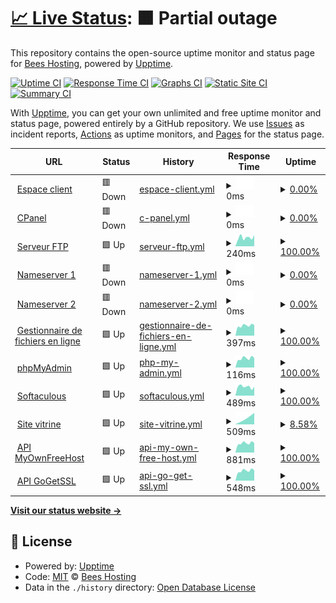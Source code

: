 # [📈 Live Status](https://status.beeshosting.eu.org): <!--live status--> **🟧 Partial outage**

This repository contains the open-source uptime monitor and status page for [Bees Hosting](www.beeshosting.fr), powered by [Upptime](https://github.com/upptime/upptime).

[![Uptime CI](https://github.com/Bees-Hosting/statuspage/workflows/Uptime%20CI/badge.svg)](https://github.com/Bees-Hosting/statuspage/actions?query=workflow%3A%22Uptime+CI%22)
[![Response Time CI](https://github.com/Bees-Hosting/statuspage/workflows/Response%20Time%20CI/badge.svg)](https://github.com/Bees-Hosting/statuspage/actions?query=workflow%3A%22Response+Time+CI%22)
[![Graphs CI](https://github.com/Bees-Hosting/statuspage/workflows/Graphs%20CI/badge.svg)](https://github.com/Bees-Hosting/statuspage/actions?query=workflow%3A%22Graphs+CI%22)
[![Static Site CI](https://github.com/Bees-Hosting/statuspage/workflows/Static%20Site%20CI/badge.svg)](https://github.com/Bees-Hosting/statuspage/actions?query=workflow%3A%22Static+Site+CI%22)
[![Summary CI](https://github.com/Bees-Hosting/statuspage/workflows/Summary%20CI/badge.svg)](https://github.com/Bees-Hosting/statuspage/actions?query=workflow%3A%22Summary+CI%22)

With [Upptime](https://upptime.js.org), you can get your own unlimited and free uptime monitor and status page, powered entirely by a GitHub repository. We use [Issues](https://github.com/Bees-Hosting/statuspage/issues) as incident reports, [Actions](https://github.com/Bees-Hosting/statuspage/actions) as uptime monitors, and [Pages](https://status.beeshosting.eu.org) for the status page.

<!--start: status pages-->
<!-- This summary is generated by Upptime (https://github.com/upptime/upptime) -->
<!-- Do not edit this manually, your changes will be overwritten -->
<!-- prettier-ignore -->
| URL | Status | History | Response Time | Uptime |
| --- | ------ | ------- | ------------- | ------ |
| <img alt="" src="https://icons.duckduckgo.com/ip3/my.beeshosting.eu.org.ico" height="13"> [Espace client](https://my.beeshosting.eu.org) | 🟥 Down | [espace-client.yml](https://github.com/Bees-Hosting/statuspage/commits/HEAD/history/espace-client.yml) | <details><summary><img alt="Response time graph" src="./graphs/espace-client/response-time-week.png" height="20"> 0ms</summary><br><a href="https://status.beeshosting.eu.org/history/espace-client"><img alt="Response time 1437" src="https://img.shields.io/endpoint?url=https%3A%2F%2Fraw.githubusercontent.com%2FBees-Hosting%2Fstatuspage%2FHEAD%2Fapi%2Fespace-client%2Fresponse-time.json"></a><br><a href="https://status.beeshosting.eu.org/history/espace-client"><img alt="24-hour response time 0" src="https://img.shields.io/endpoint?url=https%3A%2F%2Fraw.githubusercontent.com%2FBees-Hosting%2Fstatuspage%2FHEAD%2Fapi%2Fespace-client%2Fresponse-time-day.json"></a><br><a href="https://status.beeshosting.eu.org/history/espace-client"><img alt="7-day response time 0" src="https://img.shields.io/endpoint?url=https%3A%2F%2Fraw.githubusercontent.com%2FBees-Hosting%2Fstatuspage%2FHEAD%2Fapi%2Fespace-client%2Fresponse-time-week.json"></a><br><a href="https://status.beeshosting.eu.org/history/espace-client"><img alt="30-day response time 0" src="https://img.shields.io/endpoint?url=https%3A%2F%2Fraw.githubusercontent.com%2FBees-Hosting%2Fstatuspage%2FHEAD%2Fapi%2Fespace-client%2Fresponse-time-month.json"></a><br><a href="https://status.beeshosting.eu.org/history/espace-client"><img alt="1-year response time 1437" src="https://img.shields.io/endpoint?url=https%3A%2F%2Fraw.githubusercontent.com%2FBees-Hosting%2Fstatuspage%2FHEAD%2Fapi%2Fespace-client%2Fresponse-time-year.json"></a></details> | <details><summary><a href="https://status.beeshosting.eu.org/history/espace-client">0.00%</a></summary><a href="https://status.beeshosting.eu.org/history/espace-client"><img alt="All-time uptime 76.00%" src="https://img.shields.io/endpoint?url=https%3A%2F%2Fraw.githubusercontent.com%2FBees-Hosting%2Fstatuspage%2FHEAD%2Fapi%2Fespace-client%2Fuptime.json"></a><br><a href="https://status.beeshosting.eu.org/history/espace-client"><img alt="24-hour uptime 0.00%" src="https://img.shields.io/endpoint?url=https%3A%2F%2Fraw.githubusercontent.com%2FBees-Hosting%2Fstatuspage%2FHEAD%2Fapi%2Fespace-client%2Fuptime-day.json"></a><br><a href="https://status.beeshosting.eu.org/history/espace-client"><img alt="7-day uptime 0.00%" src="https://img.shields.io/endpoint?url=https%3A%2F%2Fraw.githubusercontent.com%2FBees-Hosting%2Fstatuspage%2FHEAD%2Fapi%2Fespace-client%2Fuptime-week.json"></a><br><a href="https://status.beeshosting.eu.org/history/espace-client"><img alt="30-day uptime 0.00%" src="https://img.shields.io/endpoint?url=https%3A%2F%2Fraw.githubusercontent.com%2FBees-Hosting%2Fstatuspage%2FHEAD%2Fapi%2Fespace-client%2Fuptime-month.json"></a><br><a href="https://status.beeshosting.eu.org/history/espace-client"><img alt="1-year uptime 76.00%" src="https://img.shields.io/endpoint?url=https%3A%2F%2Fraw.githubusercontent.com%2FBees-Hosting%2Fstatuspage%2FHEAD%2Fapi%2Fespace-client%2Fuptime-year.json"></a></details>
| <img alt="" src="https://icons.duckduckgo.com/ip3/cpanel.beeshosting.eu.org.ico" height="13"> [CPanel](https://cpanel.beeshosting.eu.org) | 🟥 Down | [c-panel.yml](https://github.com/Bees-Hosting/statuspage/commits/HEAD/history/c-panel.yml) | <details><summary><img alt="Response time graph" src="./graphs/c-panel/response-time-week.png" height="20"> 0ms</summary><br><a href="https://status.beeshosting.eu.org/history/c-panel"><img alt="Response time 1089" src="https://img.shields.io/endpoint?url=https%3A%2F%2Fraw.githubusercontent.com%2FBees-Hosting%2Fstatuspage%2FHEAD%2Fapi%2Fc-panel%2Fresponse-time.json"></a><br><a href="https://status.beeshosting.eu.org/history/c-panel"><img alt="24-hour response time 0" src="https://img.shields.io/endpoint?url=https%3A%2F%2Fraw.githubusercontent.com%2FBees-Hosting%2Fstatuspage%2FHEAD%2Fapi%2Fc-panel%2Fresponse-time-day.json"></a><br><a href="https://status.beeshosting.eu.org/history/c-panel"><img alt="7-day response time 0" src="https://img.shields.io/endpoint?url=https%3A%2F%2Fraw.githubusercontent.com%2FBees-Hosting%2Fstatuspage%2FHEAD%2Fapi%2Fc-panel%2Fresponse-time-week.json"></a><br><a href="https://status.beeshosting.eu.org/history/c-panel"><img alt="30-day response time 0" src="https://img.shields.io/endpoint?url=https%3A%2F%2Fraw.githubusercontent.com%2FBees-Hosting%2Fstatuspage%2FHEAD%2Fapi%2Fc-panel%2Fresponse-time-month.json"></a><br><a href="https://status.beeshosting.eu.org/history/c-panel"><img alt="1-year response time 1089" src="https://img.shields.io/endpoint?url=https%3A%2F%2Fraw.githubusercontent.com%2FBees-Hosting%2Fstatuspage%2FHEAD%2Fapi%2Fc-panel%2Fresponse-time-year.json"></a></details> | <details><summary><a href="https://status.beeshosting.eu.org/history/c-panel">0.00%</a></summary><a href="https://status.beeshosting.eu.org/history/c-panel"><img alt="All-time uptime 80.64%" src="https://img.shields.io/endpoint?url=https%3A%2F%2Fraw.githubusercontent.com%2FBees-Hosting%2Fstatuspage%2FHEAD%2Fapi%2Fc-panel%2Fuptime.json"></a><br><a href="https://status.beeshosting.eu.org/history/c-panel"><img alt="24-hour uptime 0.00%" src="https://img.shields.io/endpoint?url=https%3A%2F%2Fraw.githubusercontent.com%2FBees-Hosting%2Fstatuspage%2FHEAD%2Fapi%2Fc-panel%2Fuptime-day.json"></a><br><a href="https://status.beeshosting.eu.org/history/c-panel"><img alt="7-day uptime 0.00%" src="https://img.shields.io/endpoint?url=https%3A%2F%2Fraw.githubusercontent.com%2FBees-Hosting%2Fstatuspage%2FHEAD%2Fapi%2Fc-panel%2Fuptime-week.json"></a><br><a href="https://status.beeshosting.eu.org/history/c-panel"><img alt="30-day uptime 0.00%" src="https://img.shields.io/endpoint?url=https%3A%2F%2Fraw.githubusercontent.com%2FBees-Hosting%2Fstatuspage%2FHEAD%2Fapi%2Fc-panel%2Fuptime-month.json"></a><br><a href="https://status.beeshosting.eu.org/history/c-panel"><img alt="1-year uptime 80.64%" src="https://img.shields.io/endpoint?url=https%3A%2F%2Fraw.githubusercontent.com%2FBees-Hosting%2Fstatuspage%2FHEAD%2Fapi%2Fc-panel%2Fuptime-year.json"></a></details>
| <img alt="" src="https://icons.duckduckgo.com/ip3/null.ico" height="13"> [Serveur FTP](ftpupload.net) | 🟩 Up | [serveur-ftp.yml](https://github.com/Bees-Hosting/statuspage/commits/HEAD/history/serveur-ftp.yml) | <details><summary><img alt="Response time graph" src="./graphs/serveur-ftp/response-time-week.png" height="20"> 240ms</summary><br><a href="https://status.beeshosting.eu.org/history/serveur-ftp"><img alt="Response time 245" src="https://img.shields.io/endpoint?url=https%3A%2F%2Fraw.githubusercontent.com%2FBees-Hosting%2Fstatuspage%2FHEAD%2Fapi%2Fserveur-ftp%2Fresponse-time.json"></a><br><a href="https://status.beeshosting.eu.org/history/serveur-ftp"><img alt="24-hour response time 306" src="https://img.shields.io/endpoint?url=https%3A%2F%2Fraw.githubusercontent.com%2FBees-Hosting%2Fstatuspage%2FHEAD%2Fapi%2Fserveur-ftp%2Fresponse-time-day.json"></a><br><a href="https://status.beeshosting.eu.org/history/serveur-ftp"><img alt="7-day response time 240" src="https://img.shields.io/endpoint?url=https%3A%2F%2Fraw.githubusercontent.com%2FBees-Hosting%2Fstatuspage%2FHEAD%2Fapi%2Fserveur-ftp%2Fresponse-time-week.json"></a><br><a href="https://status.beeshosting.eu.org/history/serveur-ftp"><img alt="30-day response time 271" src="https://img.shields.io/endpoint?url=https%3A%2F%2Fraw.githubusercontent.com%2FBees-Hosting%2Fstatuspage%2FHEAD%2Fapi%2Fserveur-ftp%2Fresponse-time-month.json"></a><br><a href="https://status.beeshosting.eu.org/history/serveur-ftp"><img alt="1-year response time 245" src="https://img.shields.io/endpoint?url=https%3A%2F%2Fraw.githubusercontent.com%2FBees-Hosting%2Fstatuspage%2FHEAD%2Fapi%2Fserveur-ftp%2Fresponse-time-year.json"></a></details> | <details><summary><a href="https://status.beeshosting.eu.org/history/serveur-ftp">100.00%</a></summary><a href="https://status.beeshosting.eu.org/history/serveur-ftp"><img alt="All-time uptime 99.78%" src="https://img.shields.io/endpoint?url=https%3A%2F%2Fraw.githubusercontent.com%2FBees-Hosting%2Fstatuspage%2FHEAD%2Fapi%2Fserveur-ftp%2Fuptime.json"></a><br><a href="https://status.beeshosting.eu.org/history/serveur-ftp"><img alt="24-hour uptime 100.00%" src="https://img.shields.io/endpoint?url=https%3A%2F%2Fraw.githubusercontent.com%2FBees-Hosting%2Fstatuspage%2FHEAD%2Fapi%2Fserveur-ftp%2Fuptime-day.json"></a><br><a href="https://status.beeshosting.eu.org/history/serveur-ftp"><img alt="7-day uptime 100.00%" src="https://img.shields.io/endpoint?url=https%3A%2F%2Fraw.githubusercontent.com%2FBees-Hosting%2Fstatuspage%2FHEAD%2Fapi%2Fserveur-ftp%2Fuptime-week.json"></a><br><a href="https://status.beeshosting.eu.org/history/serveur-ftp"><img alt="30-day uptime 100.00%" src="https://img.shields.io/endpoint?url=https%3A%2F%2Fraw.githubusercontent.com%2FBees-Hosting%2Fstatuspage%2FHEAD%2Fapi%2Fserveur-ftp%2Fuptime-month.json"></a><br><a href="https://status.beeshosting.eu.org/history/serveur-ftp"><img alt="1-year uptime 99.78%" src="https://img.shields.io/endpoint?url=https%3A%2F%2Fraw.githubusercontent.com%2FBees-Hosting%2Fstatuspage%2FHEAD%2Fapi%2Fserveur-ftp%2Fuptime-year.json"></a></details>
| <img alt="" src="https://icons.duckduckgo.com/ip3/null.ico" height="13"> [Nameserver 1](ns1.bs.cluster.ws) | 🟥 Down | [nameserver-1.yml](https://github.com/Bees-Hosting/statuspage/commits/HEAD/history/nameserver-1.yml) | <details><summary><img alt="Response time graph" src="./graphs/nameserver-1/response-time-week.png" height="20"> 0ms</summary><br><a href="https://status.beeshosting.eu.org/history/nameserver-1"><img alt="Response time 191" src="https://img.shields.io/endpoint?url=https%3A%2F%2Fraw.githubusercontent.com%2FBees-Hosting%2Fstatuspage%2FHEAD%2Fapi%2Fnameserver-1%2Fresponse-time.json"></a><br><a href="https://status.beeshosting.eu.org/history/nameserver-1"><img alt="24-hour response time 0" src="https://img.shields.io/endpoint?url=https%3A%2F%2Fraw.githubusercontent.com%2FBees-Hosting%2Fstatuspage%2FHEAD%2Fapi%2Fnameserver-1%2Fresponse-time-day.json"></a><br><a href="https://status.beeshosting.eu.org/history/nameserver-1"><img alt="7-day response time 0" src="https://img.shields.io/endpoint?url=https%3A%2F%2Fraw.githubusercontent.com%2FBees-Hosting%2Fstatuspage%2FHEAD%2Fapi%2Fnameserver-1%2Fresponse-time-week.json"></a><br><a href="https://status.beeshosting.eu.org/history/nameserver-1"><img alt="30-day response time 0" src="https://img.shields.io/endpoint?url=https%3A%2F%2Fraw.githubusercontent.com%2FBees-Hosting%2Fstatuspage%2FHEAD%2Fapi%2Fnameserver-1%2Fresponse-time-month.json"></a><br><a href="https://status.beeshosting.eu.org/history/nameserver-1"><img alt="1-year response time 191" src="https://img.shields.io/endpoint?url=https%3A%2F%2Fraw.githubusercontent.com%2FBees-Hosting%2Fstatuspage%2FHEAD%2Fapi%2Fnameserver-1%2Fresponse-time-year.json"></a></details> | <details><summary><a href="https://status.beeshosting.eu.org/history/nameserver-1">0.00%</a></summary><a href="https://status.beeshosting.eu.org/history/nameserver-1"><img alt="All-time uptime 76.66%" src="https://img.shields.io/endpoint?url=https%3A%2F%2Fraw.githubusercontent.com%2FBees-Hosting%2Fstatuspage%2FHEAD%2Fapi%2Fnameserver-1%2Fuptime.json"></a><br><a href="https://status.beeshosting.eu.org/history/nameserver-1"><img alt="24-hour uptime 0.00%" src="https://img.shields.io/endpoint?url=https%3A%2F%2Fraw.githubusercontent.com%2FBees-Hosting%2Fstatuspage%2FHEAD%2Fapi%2Fnameserver-1%2Fuptime-day.json"></a><br><a href="https://status.beeshosting.eu.org/history/nameserver-1"><img alt="7-day uptime 0.00%" src="https://img.shields.io/endpoint?url=https%3A%2F%2Fraw.githubusercontent.com%2FBees-Hosting%2Fstatuspage%2FHEAD%2Fapi%2Fnameserver-1%2Fuptime-week.json"></a><br><a href="https://status.beeshosting.eu.org/history/nameserver-1"><img alt="30-day uptime 0.00%" src="https://img.shields.io/endpoint?url=https%3A%2F%2Fraw.githubusercontent.com%2FBees-Hosting%2Fstatuspage%2FHEAD%2Fapi%2Fnameserver-1%2Fuptime-month.json"></a><br><a href="https://status.beeshosting.eu.org/history/nameserver-1"><img alt="1-year uptime 76.66%" src="https://img.shields.io/endpoint?url=https%3A%2F%2Fraw.githubusercontent.com%2FBees-Hosting%2Fstatuspage%2FHEAD%2Fapi%2Fnameserver-1%2Fuptime-year.json"></a></details>
| <img alt="" src="https://icons.duckduckgo.com/ip3/null.ico" height="13"> [Nameserver 2](ns2.bs.cluster.ws) | 🟥 Down | [nameserver-2.yml](https://github.com/Bees-Hosting/statuspage/commits/HEAD/history/nameserver-2.yml) | <details><summary><img alt="Response time graph" src="./graphs/nameserver-2/response-time-week.png" height="20"> 0ms</summary><br><a href="https://status.beeshosting.eu.org/history/nameserver-2"><img alt="Response time 172" src="https://img.shields.io/endpoint?url=https%3A%2F%2Fraw.githubusercontent.com%2FBees-Hosting%2Fstatuspage%2FHEAD%2Fapi%2Fnameserver-2%2Fresponse-time.json"></a><br><a href="https://status.beeshosting.eu.org/history/nameserver-2"><img alt="24-hour response time 0" src="https://img.shields.io/endpoint?url=https%3A%2F%2Fraw.githubusercontent.com%2FBees-Hosting%2Fstatuspage%2FHEAD%2Fapi%2Fnameserver-2%2Fresponse-time-day.json"></a><br><a href="https://status.beeshosting.eu.org/history/nameserver-2"><img alt="7-day response time 0" src="https://img.shields.io/endpoint?url=https%3A%2F%2Fraw.githubusercontent.com%2FBees-Hosting%2Fstatuspage%2FHEAD%2Fapi%2Fnameserver-2%2Fresponse-time-week.json"></a><br><a href="https://status.beeshosting.eu.org/history/nameserver-2"><img alt="30-day response time 0" src="https://img.shields.io/endpoint?url=https%3A%2F%2Fraw.githubusercontent.com%2FBees-Hosting%2Fstatuspage%2FHEAD%2Fapi%2Fnameserver-2%2Fresponse-time-month.json"></a><br><a href="https://status.beeshosting.eu.org/history/nameserver-2"><img alt="1-year response time 172" src="https://img.shields.io/endpoint?url=https%3A%2F%2Fraw.githubusercontent.com%2FBees-Hosting%2Fstatuspage%2FHEAD%2Fapi%2Fnameserver-2%2Fresponse-time-year.json"></a></details> | <details><summary><a href="https://status.beeshosting.eu.org/history/nameserver-2">0.00%</a></summary><a href="https://status.beeshosting.eu.org/history/nameserver-2"><img alt="All-time uptime 76.64%" src="https://img.shields.io/endpoint?url=https%3A%2F%2Fraw.githubusercontent.com%2FBees-Hosting%2Fstatuspage%2FHEAD%2Fapi%2Fnameserver-2%2Fuptime.json"></a><br><a href="https://status.beeshosting.eu.org/history/nameserver-2"><img alt="24-hour uptime 0.00%" src="https://img.shields.io/endpoint?url=https%3A%2F%2Fraw.githubusercontent.com%2FBees-Hosting%2Fstatuspage%2FHEAD%2Fapi%2Fnameserver-2%2Fuptime-day.json"></a><br><a href="https://status.beeshosting.eu.org/history/nameserver-2"><img alt="7-day uptime 0.00%" src="https://img.shields.io/endpoint?url=https%3A%2F%2Fraw.githubusercontent.com%2FBees-Hosting%2Fstatuspage%2FHEAD%2Fapi%2Fnameserver-2%2Fuptime-week.json"></a><br><a href="https://status.beeshosting.eu.org/history/nameserver-2"><img alt="30-day uptime 0.00%" src="https://img.shields.io/endpoint?url=https%3A%2F%2Fraw.githubusercontent.com%2FBees-Hosting%2Fstatuspage%2FHEAD%2Fapi%2Fnameserver-2%2Fuptime-month.json"></a><br><a href="https://status.beeshosting.eu.org/history/nameserver-2"><img alt="1-year uptime 76.64%" src="https://img.shields.io/endpoint?url=https%3A%2F%2Fraw.githubusercontent.com%2FBees-Hosting%2Fstatuspage%2FHEAD%2Fapi%2Fnameserver-2%2Fuptime-year.json"></a></details>
| <img alt="" src="https://icons.duckduckgo.com/ip3/filemanager.ai.ico" height="13"> [Gestionnaire de fichiers en ligne](https://filemanager.ai/new/) | 🟩 Up | [gestionnaire-de-fichiers-en-ligne.yml](https://github.com/Bees-Hosting/statuspage/commits/HEAD/history/gestionnaire-de-fichiers-en-ligne.yml) | <details><summary><img alt="Response time graph" src="./graphs/gestionnaire-de-fichiers-en-ligne/response-time-week.png" height="20"> 397ms</summary><br><a href="https://status.beeshosting.eu.org/history/gestionnaire-de-fichiers-en-ligne"><img alt="Response time 759" src="https://img.shields.io/endpoint?url=https%3A%2F%2Fraw.githubusercontent.com%2FBees-Hosting%2Fstatuspage%2FHEAD%2Fapi%2Fgestionnaire-de-fichiers-en-ligne%2Fresponse-time.json"></a><br><a href="https://status.beeshosting.eu.org/history/gestionnaire-de-fichiers-en-ligne"><img alt="24-hour response time 425" src="https://img.shields.io/endpoint?url=https%3A%2F%2Fraw.githubusercontent.com%2FBees-Hosting%2Fstatuspage%2FHEAD%2Fapi%2Fgestionnaire-de-fichiers-en-ligne%2Fresponse-time-day.json"></a><br><a href="https://status.beeshosting.eu.org/history/gestionnaire-de-fichiers-en-ligne"><img alt="7-day response time 397" src="https://img.shields.io/endpoint?url=https%3A%2F%2Fraw.githubusercontent.com%2FBees-Hosting%2Fstatuspage%2FHEAD%2Fapi%2Fgestionnaire-de-fichiers-en-ligne%2Fresponse-time-week.json"></a><br><a href="https://status.beeshosting.eu.org/history/gestionnaire-de-fichiers-en-ligne"><img alt="30-day response time 380" src="https://img.shields.io/endpoint?url=https%3A%2F%2Fraw.githubusercontent.com%2FBees-Hosting%2Fstatuspage%2FHEAD%2Fapi%2Fgestionnaire-de-fichiers-en-ligne%2Fresponse-time-month.json"></a><br><a href="https://status.beeshosting.eu.org/history/gestionnaire-de-fichiers-en-ligne"><img alt="1-year response time 759" src="https://img.shields.io/endpoint?url=https%3A%2F%2Fraw.githubusercontent.com%2FBees-Hosting%2Fstatuspage%2FHEAD%2Fapi%2Fgestionnaire-de-fichiers-en-ligne%2Fresponse-time-year.json"></a></details> | <details><summary><a href="https://status.beeshosting.eu.org/history/gestionnaire-de-fichiers-en-ligne">100.00%</a></summary><a href="https://status.beeshosting.eu.org/history/gestionnaire-de-fichiers-en-ligne"><img alt="All-time uptime 99.36%" src="https://img.shields.io/endpoint?url=https%3A%2F%2Fraw.githubusercontent.com%2FBees-Hosting%2Fstatuspage%2FHEAD%2Fapi%2Fgestionnaire-de-fichiers-en-ligne%2Fuptime.json"></a><br><a href="https://status.beeshosting.eu.org/history/gestionnaire-de-fichiers-en-ligne"><img alt="24-hour uptime 100.00%" src="https://img.shields.io/endpoint?url=https%3A%2F%2Fraw.githubusercontent.com%2FBees-Hosting%2Fstatuspage%2FHEAD%2Fapi%2Fgestionnaire-de-fichiers-en-ligne%2Fuptime-day.json"></a><br><a href="https://status.beeshosting.eu.org/history/gestionnaire-de-fichiers-en-ligne"><img alt="7-day uptime 100.00%" src="https://img.shields.io/endpoint?url=https%3A%2F%2Fraw.githubusercontent.com%2FBees-Hosting%2Fstatuspage%2FHEAD%2Fapi%2Fgestionnaire-de-fichiers-en-ligne%2Fuptime-week.json"></a><br><a href="https://status.beeshosting.eu.org/history/gestionnaire-de-fichiers-en-ligne"><img alt="30-day uptime 100.00%" src="https://img.shields.io/endpoint?url=https%3A%2F%2Fraw.githubusercontent.com%2FBees-Hosting%2Fstatuspage%2FHEAD%2Fapi%2Fgestionnaire-de-fichiers-en-ligne%2Fuptime-month.json"></a><br><a href="https://status.beeshosting.eu.org/history/gestionnaire-de-fichiers-en-ligne"><img alt="1-year uptime 99.36%" src="https://img.shields.io/endpoint?url=https%3A%2F%2Fraw.githubusercontent.com%2FBees-Hosting%2Fstatuspage%2FHEAD%2Fapi%2Fgestionnaire-de-fichiers-en-ligne%2Fuptime-year.json"></a></details>
| <img alt="" src="https://icons.duckduckgo.com/ip3/null.ico" height="13"> [phpMyAdmin](185.27.134.10) | 🟩 Up | [php-my-admin.yml](https://github.com/Bees-Hosting/statuspage/commits/HEAD/history/php-my-admin.yml) | <details><summary><img alt="Response time graph" src="./graphs/php-my-admin/response-time-week.png" height="20"> 116ms</summary><br><a href="https://status.beeshosting.eu.org/history/php-my-admin"><img alt="Response time 117" src="https://img.shields.io/endpoint?url=https%3A%2F%2Fraw.githubusercontent.com%2FBees-Hosting%2Fstatuspage%2FHEAD%2Fapi%2Fphp-my-admin%2Fresponse-time.json"></a><br><a href="https://status.beeshosting.eu.org/history/php-my-admin"><img alt="24-hour response time 121" src="https://img.shields.io/endpoint?url=https%3A%2F%2Fraw.githubusercontent.com%2FBees-Hosting%2Fstatuspage%2FHEAD%2Fapi%2Fphp-my-admin%2Fresponse-time-day.json"></a><br><a href="https://status.beeshosting.eu.org/history/php-my-admin"><img alt="7-day response time 116" src="https://img.shields.io/endpoint?url=https%3A%2F%2Fraw.githubusercontent.com%2FBees-Hosting%2Fstatuspage%2FHEAD%2Fapi%2Fphp-my-admin%2Fresponse-time-week.json"></a><br><a href="https://status.beeshosting.eu.org/history/php-my-admin"><img alt="30-day response time 114" src="https://img.shields.io/endpoint?url=https%3A%2F%2Fraw.githubusercontent.com%2FBees-Hosting%2Fstatuspage%2FHEAD%2Fapi%2Fphp-my-admin%2Fresponse-time-month.json"></a><br><a href="https://status.beeshosting.eu.org/history/php-my-admin"><img alt="1-year response time 117" src="https://img.shields.io/endpoint?url=https%3A%2F%2Fraw.githubusercontent.com%2FBees-Hosting%2Fstatuspage%2FHEAD%2Fapi%2Fphp-my-admin%2Fresponse-time-year.json"></a></details> | <details><summary><a href="https://status.beeshosting.eu.org/history/php-my-admin">100.00%</a></summary><a href="https://status.beeshosting.eu.org/history/php-my-admin"><img alt="All-time uptime 99.89%" src="https://img.shields.io/endpoint?url=https%3A%2F%2Fraw.githubusercontent.com%2FBees-Hosting%2Fstatuspage%2FHEAD%2Fapi%2Fphp-my-admin%2Fuptime.json"></a><br><a href="https://status.beeshosting.eu.org/history/php-my-admin"><img alt="24-hour uptime 100.00%" src="https://img.shields.io/endpoint?url=https%3A%2F%2Fraw.githubusercontent.com%2FBees-Hosting%2Fstatuspage%2FHEAD%2Fapi%2Fphp-my-admin%2Fuptime-day.json"></a><br><a href="https://status.beeshosting.eu.org/history/php-my-admin"><img alt="7-day uptime 100.00%" src="https://img.shields.io/endpoint?url=https%3A%2F%2Fraw.githubusercontent.com%2FBees-Hosting%2Fstatuspage%2FHEAD%2Fapi%2Fphp-my-admin%2Fuptime-week.json"></a><br><a href="https://status.beeshosting.eu.org/history/php-my-admin"><img alt="30-day uptime 100.00%" src="https://img.shields.io/endpoint?url=https%3A%2F%2Fraw.githubusercontent.com%2FBees-Hosting%2Fstatuspage%2FHEAD%2Fapi%2Fphp-my-admin%2Fuptime-month.json"></a><br><a href="https://status.beeshosting.eu.org/history/php-my-admin"><img alt="1-year uptime 99.89%" src="https://img.shields.io/endpoint?url=https%3A%2F%2Fraw.githubusercontent.com%2FBees-Hosting%2Fstatuspage%2FHEAD%2Fapi%2Fphp-my-admin%2Fuptime-year.json"></a></details>
| <img alt="" src="https://icons.duckduckgo.com/ip3/null.ico" height="13"> [Softaculous](sv1.scriptinstall.rocks) | 🟩 Up | [softaculous.yml](https://github.com/Bees-Hosting/statuspage/commits/HEAD/history/softaculous.yml) | <details><summary><img alt="Response time graph" src="./graphs/softaculous/response-time-week.png" height="20"> 489ms</summary><br><a href="https://status.beeshosting.eu.org/history/softaculous"><img alt="Response time 477" src="https://img.shields.io/endpoint?url=https%3A%2F%2Fraw.githubusercontent.com%2FBees-Hosting%2Fstatuspage%2FHEAD%2Fapi%2Fsoftaculous%2Fresponse-time.json"></a><br><a href="https://status.beeshosting.eu.org/history/softaculous"><img alt="24-hour response time 481" src="https://img.shields.io/endpoint?url=https%3A%2F%2Fraw.githubusercontent.com%2FBees-Hosting%2Fstatuspage%2FHEAD%2Fapi%2Fsoftaculous%2Fresponse-time-day.json"></a><br><a href="https://status.beeshosting.eu.org/history/softaculous"><img alt="7-day response time 489" src="https://img.shields.io/endpoint?url=https%3A%2F%2Fraw.githubusercontent.com%2FBees-Hosting%2Fstatuspage%2FHEAD%2Fapi%2Fsoftaculous%2Fresponse-time-week.json"></a><br><a href="https://status.beeshosting.eu.org/history/softaculous"><img alt="30-day response time 467" src="https://img.shields.io/endpoint?url=https%3A%2F%2Fraw.githubusercontent.com%2FBees-Hosting%2Fstatuspage%2FHEAD%2Fapi%2Fsoftaculous%2Fresponse-time-month.json"></a><br><a href="https://status.beeshosting.eu.org/history/softaculous"><img alt="1-year response time 477" src="https://img.shields.io/endpoint?url=https%3A%2F%2Fraw.githubusercontent.com%2FBees-Hosting%2Fstatuspage%2FHEAD%2Fapi%2Fsoftaculous%2Fresponse-time-year.json"></a></details> | <details><summary><a href="https://status.beeshosting.eu.org/history/softaculous">100.00%</a></summary><a href="https://status.beeshosting.eu.org/history/softaculous"><img alt="All-time uptime 99.61%" src="https://img.shields.io/endpoint?url=https%3A%2F%2Fraw.githubusercontent.com%2FBees-Hosting%2Fstatuspage%2FHEAD%2Fapi%2Fsoftaculous%2Fuptime.json"></a><br><a href="https://status.beeshosting.eu.org/history/softaculous"><img alt="24-hour uptime 100.00%" src="https://img.shields.io/endpoint?url=https%3A%2F%2Fraw.githubusercontent.com%2FBees-Hosting%2Fstatuspage%2FHEAD%2Fapi%2Fsoftaculous%2Fuptime-day.json"></a><br><a href="https://status.beeshosting.eu.org/history/softaculous"><img alt="7-day uptime 100.00%" src="https://img.shields.io/endpoint?url=https%3A%2F%2Fraw.githubusercontent.com%2FBees-Hosting%2Fstatuspage%2FHEAD%2Fapi%2Fsoftaculous%2Fuptime-week.json"></a><br><a href="https://status.beeshosting.eu.org/history/softaculous"><img alt="30-day uptime 100.00%" src="https://img.shields.io/endpoint?url=https%3A%2F%2Fraw.githubusercontent.com%2FBees-Hosting%2Fstatuspage%2FHEAD%2Fapi%2Fsoftaculous%2Fuptime-month.json"></a><br><a href="https://status.beeshosting.eu.org/history/softaculous"><img alt="1-year uptime 99.61%" src="https://img.shields.io/endpoint?url=https%3A%2F%2Fraw.githubusercontent.com%2FBees-Hosting%2Fstatuspage%2FHEAD%2Fapi%2Fsoftaculous%2Fuptime-year.json"></a></details>
| <img alt="" src="https://icons.duckduckgo.com/ip3/beeshosting.eu.org.ico" height="13"> [Site vitrine](https://beeshosting.eu.org/) | 🟩 Up | [site-vitrine.yml](https://github.com/Bees-Hosting/statuspage/commits/HEAD/history/site-vitrine.yml) | <details><summary><img alt="Response time graph" src="./graphs/site-vitrine/response-time-week.png" height="20"> 509ms</summary><br><a href="https://status.beeshosting.eu.org/history/site-vitrine"><img alt="Response time 830" src="https://img.shields.io/endpoint?url=https%3A%2F%2Fraw.githubusercontent.com%2FBees-Hosting%2Fstatuspage%2FHEAD%2Fapi%2Fsite-vitrine%2Fresponse-time.json"></a><br><a href="https://status.beeshosting.eu.org/history/site-vitrine"><img alt="24-hour response time 509" src="https://img.shields.io/endpoint?url=https%3A%2F%2Fraw.githubusercontent.com%2FBees-Hosting%2Fstatuspage%2FHEAD%2Fapi%2Fsite-vitrine%2Fresponse-time-day.json"></a><br><a href="https://status.beeshosting.eu.org/history/site-vitrine"><img alt="7-day response time 509" src="https://img.shields.io/endpoint?url=https%3A%2F%2Fraw.githubusercontent.com%2FBees-Hosting%2Fstatuspage%2FHEAD%2Fapi%2Fsite-vitrine%2Fresponse-time-week.json"></a><br><a href="https://status.beeshosting.eu.org/history/site-vitrine"><img alt="30-day response time 509" src="https://img.shields.io/endpoint?url=https%3A%2F%2Fraw.githubusercontent.com%2FBees-Hosting%2Fstatuspage%2FHEAD%2Fapi%2Fsite-vitrine%2Fresponse-time-month.json"></a><br><a href="https://status.beeshosting.eu.org/history/site-vitrine"><img alt="1-year response time 830" src="https://img.shields.io/endpoint?url=https%3A%2F%2Fraw.githubusercontent.com%2FBees-Hosting%2Fstatuspage%2FHEAD%2Fapi%2Fsite-vitrine%2Fresponse-time-year.json"></a></details> | <details><summary><a href="https://status.beeshosting.eu.org/history/site-vitrine">8.58%</a></summary><a href="https://status.beeshosting.eu.org/history/site-vitrine"><img alt="All-time uptime 81.10%" src="https://img.shields.io/endpoint?url=https%3A%2F%2Fraw.githubusercontent.com%2FBees-Hosting%2Fstatuspage%2FHEAD%2Fapi%2Fsite-vitrine%2Fuptime.json"></a><br><a href="https://status.beeshosting.eu.org/history/site-vitrine"><img alt="24-hour uptime 60.09%" src="https://img.shields.io/endpoint?url=https%3A%2F%2Fraw.githubusercontent.com%2FBees-Hosting%2Fstatuspage%2FHEAD%2Fapi%2Fsite-vitrine%2Fuptime-day.json"></a><br><a href="https://status.beeshosting.eu.org/history/site-vitrine"><img alt="7-day uptime 8.58%" src="https://img.shields.io/endpoint?url=https%3A%2F%2Fraw.githubusercontent.com%2FBees-Hosting%2Fstatuspage%2FHEAD%2Fapi%2Fsite-vitrine%2Fuptime-week.json"></a><br><a href="https://status.beeshosting.eu.org/history/site-vitrine"><img alt="30-day uptime 0.07%" src="https://img.shields.io/endpoint?url=https%3A%2F%2Fraw.githubusercontent.com%2FBees-Hosting%2Fstatuspage%2FHEAD%2Fapi%2Fsite-vitrine%2Fuptime-month.json"></a><br><a href="https://status.beeshosting.eu.org/history/site-vitrine"><img alt="1-year uptime 81.10%" src="https://img.shields.io/endpoint?url=https%3A%2F%2Fraw.githubusercontent.com%2FBees-Hosting%2Fstatuspage%2FHEAD%2Fapi%2Fsite-vitrine%2Fuptime-year.json"></a></details>
| <img alt="" src="https://icons.duckduckgo.com/ip3/panel.myownfreehost.net.ico" height="13"> [API MyOwnFreeHost](https://panel.myownfreehost.net/xml-api/) | 🟩 Up | [api-my-own-free-host.yml](https://github.com/Bees-Hosting/statuspage/commits/HEAD/history/api-my-own-free-host.yml) | <details><summary><img alt="Response time graph" src="./graphs/api-my-own-free-host/response-time-week.png" height="20"> 881ms</summary><br><a href="https://status.beeshosting.eu.org/history/api-my-own-free-host"><img alt="Response time 928" src="https://img.shields.io/endpoint?url=https%3A%2F%2Fraw.githubusercontent.com%2FBees-Hosting%2Fstatuspage%2FHEAD%2Fapi%2Fapi-my-own-free-host%2Fresponse-time.json"></a><br><a href="https://status.beeshosting.eu.org/history/api-my-own-free-host"><img alt="24-hour response time 892" src="https://img.shields.io/endpoint?url=https%3A%2F%2Fraw.githubusercontent.com%2FBees-Hosting%2Fstatuspage%2FHEAD%2Fapi%2Fapi-my-own-free-host%2Fresponse-time-day.json"></a><br><a href="https://status.beeshosting.eu.org/history/api-my-own-free-host"><img alt="7-day response time 881" src="https://img.shields.io/endpoint?url=https%3A%2F%2Fraw.githubusercontent.com%2FBees-Hosting%2Fstatuspage%2FHEAD%2Fapi%2Fapi-my-own-free-host%2Fresponse-time-week.json"></a><br><a href="https://status.beeshosting.eu.org/history/api-my-own-free-host"><img alt="30-day response time 844" src="https://img.shields.io/endpoint?url=https%3A%2F%2Fraw.githubusercontent.com%2FBees-Hosting%2Fstatuspage%2FHEAD%2Fapi%2Fapi-my-own-free-host%2Fresponse-time-month.json"></a><br><a href="https://status.beeshosting.eu.org/history/api-my-own-free-host"><img alt="1-year response time 928" src="https://img.shields.io/endpoint?url=https%3A%2F%2Fraw.githubusercontent.com%2FBees-Hosting%2Fstatuspage%2FHEAD%2Fapi%2Fapi-my-own-free-host%2Fresponse-time-year.json"></a></details> | <details><summary><a href="https://status.beeshosting.eu.org/history/api-my-own-free-host">100.00%</a></summary><a href="https://status.beeshosting.eu.org/history/api-my-own-free-host"><img alt="All-time uptime 99.98%" src="https://img.shields.io/endpoint?url=https%3A%2F%2Fraw.githubusercontent.com%2FBees-Hosting%2Fstatuspage%2FHEAD%2Fapi%2Fapi-my-own-free-host%2Fuptime.json"></a><br><a href="https://status.beeshosting.eu.org/history/api-my-own-free-host"><img alt="24-hour uptime 100.00%" src="https://img.shields.io/endpoint?url=https%3A%2F%2Fraw.githubusercontent.com%2FBees-Hosting%2Fstatuspage%2FHEAD%2Fapi%2Fapi-my-own-free-host%2Fuptime-day.json"></a><br><a href="https://status.beeshosting.eu.org/history/api-my-own-free-host"><img alt="7-day uptime 100.00%" src="https://img.shields.io/endpoint?url=https%3A%2F%2Fraw.githubusercontent.com%2FBees-Hosting%2Fstatuspage%2FHEAD%2Fapi%2Fapi-my-own-free-host%2Fuptime-week.json"></a><br><a href="https://status.beeshosting.eu.org/history/api-my-own-free-host"><img alt="30-day uptime 100.00%" src="https://img.shields.io/endpoint?url=https%3A%2F%2Fraw.githubusercontent.com%2FBees-Hosting%2Fstatuspage%2FHEAD%2Fapi%2Fapi-my-own-free-host%2Fuptime-month.json"></a><br><a href="https://status.beeshosting.eu.org/history/api-my-own-free-host"><img alt="1-year uptime 99.98%" src="https://img.shields.io/endpoint?url=https%3A%2F%2Fraw.githubusercontent.com%2FBees-Hosting%2Fstatuspage%2FHEAD%2Fapi%2Fapi-my-own-free-host%2Fuptime-year.json"></a></details>
| <img alt="" src="https://icons.duckduckgo.com/ip3/my.gogetssl.com.ico" height="13"> [API GoGetSSL](https://my.gogetssl.com/api/) | 🟩 Up | [api-go-get-ssl.yml](https://github.com/Bees-Hosting/statuspage/commits/HEAD/history/api-go-get-ssl.yml) | <details><summary><img alt="Response time graph" src="./graphs/api-go-get-ssl/response-time-week.png" height="20"> 548ms</summary><br><a href="https://status.beeshosting.eu.org/history/api-go-get-ssl"><img alt="Response time 555" src="https://img.shields.io/endpoint?url=https%3A%2F%2Fraw.githubusercontent.com%2FBees-Hosting%2Fstatuspage%2FHEAD%2Fapi%2Fapi-go-get-ssl%2Fresponse-time.json"></a><br><a href="https://status.beeshosting.eu.org/history/api-go-get-ssl"><img alt="24-hour response time 569" src="https://img.shields.io/endpoint?url=https%3A%2F%2Fraw.githubusercontent.com%2FBees-Hosting%2Fstatuspage%2FHEAD%2Fapi%2Fapi-go-get-ssl%2Fresponse-time-day.json"></a><br><a href="https://status.beeshosting.eu.org/history/api-go-get-ssl"><img alt="7-day response time 548" src="https://img.shields.io/endpoint?url=https%3A%2F%2Fraw.githubusercontent.com%2FBees-Hosting%2Fstatuspage%2FHEAD%2Fapi%2Fapi-go-get-ssl%2Fresponse-time-week.json"></a><br><a href="https://status.beeshosting.eu.org/history/api-go-get-ssl"><img alt="30-day response time 539" src="https://img.shields.io/endpoint?url=https%3A%2F%2Fraw.githubusercontent.com%2FBees-Hosting%2Fstatuspage%2FHEAD%2Fapi%2Fapi-go-get-ssl%2Fresponse-time-month.json"></a><br><a href="https://status.beeshosting.eu.org/history/api-go-get-ssl"><img alt="1-year response time 555" src="https://img.shields.io/endpoint?url=https%3A%2F%2Fraw.githubusercontent.com%2FBees-Hosting%2Fstatuspage%2FHEAD%2Fapi%2Fapi-go-get-ssl%2Fresponse-time-year.json"></a></details> | <details><summary><a href="https://status.beeshosting.eu.org/history/api-go-get-ssl">100.00%</a></summary><a href="https://status.beeshosting.eu.org/history/api-go-get-ssl"><img alt="All-time uptime 99.99%" src="https://img.shields.io/endpoint?url=https%3A%2F%2Fraw.githubusercontent.com%2FBees-Hosting%2Fstatuspage%2FHEAD%2Fapi%2Fapi-go-get-ssl%2Fuptime.json"></a><br><a href="https://status.beeshosting.eu.org/history/api-go-get-ssl"><img alt="24-hour uptime 100.00%" src="https://img.shields.io/endpoint?url=https%3A%2F%2Fraw.githubusercontent.com%2FBees-Hosting%2Fstatuspage%2FHEAD%2Fapi%2Fapi-go-get-ssl%2Fuptime-day.json"></a><br><a href="https://status.beeshosting.eu.org/history/api-go-get-ssl"><img alt="7-day uptime 100.00%" src="https://img.shields.io/endpoint?url=https%3A%2F%2Fraw.githubusercontent.com%2FBees-Hosting%2Fstatuspage%2FHEAD%2Fapi%2Fapi-go-get-ssl%2Fuptime-week.json"></a><br><a href="https://status.beeshosting.eu.org/history/api-go-get-ssl"><img alt="30-day uptime 100.00%" src="https://img.shields.io/endpoint?url=https%3A%2F%2Fraw.githubusercontent.com%2FBees-Hosting%2Fstatuspage%2FHEAD%2Fapi%2Fapi-go-get-ssl%2Fuptime-month.json"></a><br><a href="https://status.beeshosting.eu.org/history/api-go-get-ssl"><img alt="1-year uptime 99.99%" src="https://img.shields.io/endpoint?url=https%3A%2F%2Fraw.githubusercontent.com%2FBees-Hosting%2Fstatuspage%2FHEAD%2Fapi%2Fapi-go-get-ssl%2Fuptime-year.json"></a></details>

<!--end: status pages-->

[**Visit our status website →**](https://status.beeshosting.eu.org)

## 📄 License

- Powered by: [Upptime](https://github.com/upptime/upptime)
- Code: [MIT](./LICENSE) © [Bees Hosting](www.beeshosting.fr)
- Data in the `./history` directory: [Open Database License](https://opendatacommons.org/licenses/odbl/1-0/)

